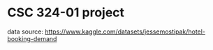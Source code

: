 # CSC 324-01 project
data source:
https://www.kaggle.com/datasets/jessemostipak/hotel-booking-demand
